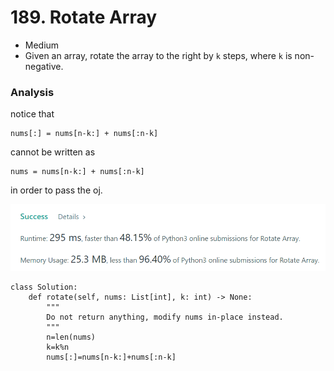 # 189. Rotate Array

* Medium
* Given an array, rotate the array to the right by `k` steps, where `k` is non-negative.

### Analysis&#x20;

notice that&#x20;

```
nums[:] = nums[n-k:] + nums[:n-k]
```

cannot be written as&#x20;



```
nums = nums[n-k:] + nums[:n-k]
```

in order to pass the oj.&#x20;

![](<../.gitbook/assets/image (3).png>)

```
class Solution:
    def rotate(self, nums: List[int], k: int) -> None:
        """
        Do not return anything, modify nums in-place instead.
        """
        n=len(nums)
        k=k%n
        nums[:]=nums[n-k:]+nums[:n-k]
```
